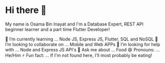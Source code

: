 # Hi there 👋

My name is Osama Bin Inayat and I'm a Database Expert, REST API beginner learner and a part time Flutter Developer! 


🌱 I’m currently learning ... Node JS, Express JS, Flutter, SQL and NoSQL
👯 I’m looking to collaborate on ... Mobile and Web APPs
🤔 I’m looking for help with ... Node and Express JS API's
💬 Ask me about ... Food
😄 Pronouns: ... He/Him
⚡ Fun fact: ... If I'm not found here, I'll most probably be eating!
